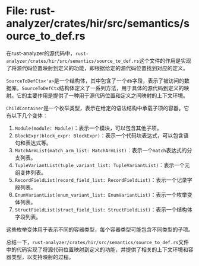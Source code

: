 # File: rust-analyzer/crates/hir/src/semantics/source_to_def.rs

在rust-analyzer的源代码中，`rust-analyzer/crates/hir/src/semantics/source_to_def.rs`这个文件的作用是实现了将源代码位置映射到定义的功能，即根据给定的源代码位置找到对应的定义。

`SourceToDefCtx<'a>`是一个结构体，其中包含了一个`db`字段，表示了被访问的数据库。`SourceToDefCtx`结构体定义了一系列方法，用于具体的源代码到定义的映射。它的主要作用是提供了一种用于源代码位置和定义之间映射的上下文环境。

`ChildContainer`是一个枚举类型，表示在给定的语法结构中承载子项的容器。它有以下几个变体：

1. `Module(module: Module)`：表示一个模块，可以包含其他子项。
2. `BlockExpr(block_expr: BlockExpr)`：表示一个代码块表达式，可以包含语句和表达式等。
3. `MatchArmList(match_arm_list: MatchArmList)`：表示一个`match`表达式的分支列表。
4. `TupleVariantList(tuple_variant_list: TupleVariantList)`：表示一个元组变体列表。
5. `RecordFieldList(record_field_list: RecordFieldList)`：表示一个记录字段列表。
6. `EnumVariantList(enum_variant_list: EnumVariantList)`：表示一个枚举变体列表。
7. `StructFieldList(struct_field_list: StructFieldList)`：表示一个结构体字段列表。

这些枚举变体用于表示不同的容器类型，每个容器类型可能包含不同类型的子项。

总结一下，`rust-analyzer/crates/hir/src/semantics/source_to_def.rs`文件中的代码实现了将源代码位置映射到定义的功能，并提供了相关的上下文环境和容器类型，以支持映射的过程。

